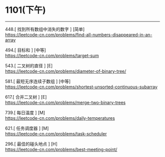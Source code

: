 # 1101(下午)

---


448.[ 找到所有数组中消失的数字 ] [简单]  
https://leetcode-cn.com/problems/find-all-numbers-disappeared-in-an-array

494.[ 目标和 ] [中等]  
https://leetcode-cn.com/problems/target-sum

543.[ 二叉树的直径 ] [E]  
https://leetcode-cn.com/problems/diameter-of-binary-tree/


581.[ 最短无序连续子数组 ] [中等]  
https://leetcode-cn.com/problems/shortest-unsorted-continuous-subarray

617.[ 合并二叉树 ] [E]  
https://leetcode-cn.com/problems/merge-two-binary-trees

739.[ 每日温度 ] [M]  
https://leetcode-cn.com/problems/daily-temperatures

621.[ 任务调度器 ] [M]  
https://leetcode-cn.com/problems/task-scheduler

296.[ 最佳的碰头地点 ] [H]  
https://leetcode-cn.com/problems/best-meeting-point/





